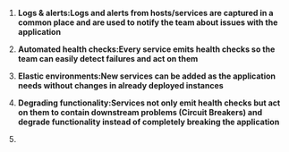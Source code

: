 

1. **Logs & alerts:Logs and alerts from hosts/services are captured in a common place and are used to notify the team about issues with the application**

2. **Automated health checks:Every service emits health checks so the team can easily detect failures and act on them**

3. **Elastic environments:New services can be added as the application needs without changes in already deployed instances**

4. **Degrading functionality:Services not only emit health checks but act on them to contain downstream problems \(Circuit Breakers\) and degrade functionality instead of completely breaking the application**

5. 


